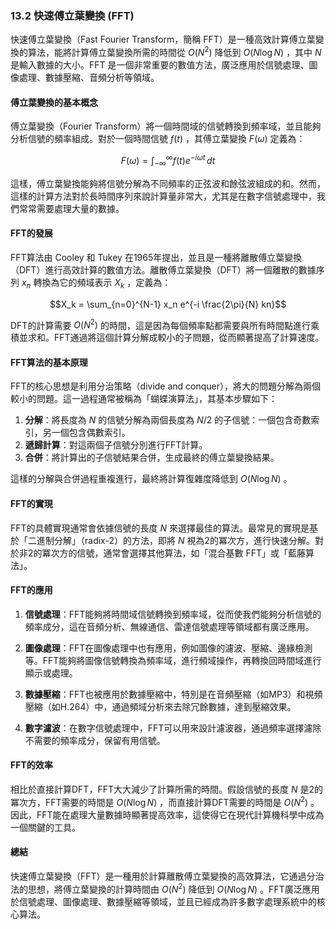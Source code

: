 ### **13.2 快速傅立葉變換 (FFT)**

快速傅立葉變換（Fast Fourier Transform，簡稱 FFT）是一種高效計算傅立葉變換的算法，能將計算傅立葉變換所需的時間從  $`O(N^2)`$  降低到  $`O(N \log N)`$ ，其中  $`N`$  是輸入數據的大小。FFT 是一個非常重要的數值方法，廣泛應用於信號處理、圖像處理、數據壓縮、音頻分析等領域。

#### **傅立葉變換的基本概念**

傅立葉變換（Fourier Transform）將一個時間域的信號轉換到頻率域，並且能夠分析信號的頻率組成。對於一個時間信號  $`f(t)`$ ，其傅立葉變換  $`F(\omega)`$  定義為：


```math
F(\omega) = \int_{-\infty}^{\infty} f(t) e^{-i \omega t} \, dt
```


這樣，傅立葉變換能夠將信號分解為不同頻率的正弦波和餘弦波組成的和。然而，這樣的計算方法對於長時間序列來說計算量非常大，尤其是在數字信號處理中，我們常常需要處理大量的數據。

#### **FFT的發展**

FFT算法由 Cooley 和 Tukey 在1965年提出，並且是一種將離散傅立葉變換（DFT）進行高效計算的數值方法。離散傅立葉變換（DFT）將一個離散的數據序列  $`x_n`$  轉換為它的頻域表示  $`X_k`$ ，定義為：


```math
X_k = \sum_{n=0}^{N-1} x_n e^{-i \frac{2\pi}{N} kn}
```


DFT的計算需要  $`O(N^2)`$  的時間，這是因為每個頻率點都需要與所有時間點進行乘積並求和。FFT通過將這個計算分解成較小的子問題，從而顯著提高了計算速度。

#### **FFT算法的基本原理**

FFT的核心思想是利用分治策略（divide and conquer），將大的問題分解為兩個較小的問題。這一過程通常被稱為「蝴蝶演算法」，其基本步驟如下：

1. **分解**：將長度為  $`N`$  的信號分解為兩個長度為  $`N/2`$  的子信號：一個包含奇數索引，另一個包含偶數索引。
2. **遞歸計算**：對這兩個子信號分別進行FFT計算。
3. **合併**：將計算出的子信號結果合併，生成最終的傅立葉變換結果。

這樣的分解與合併過程重複進行，最終將計算復雜度降低到  $`O(N \log N)`$ 。

#### **FFT的實現**

FFT的具體實現通常會依據信號的長度  $`N`$  來選擇最佳的算法。最常見的實現是基於「二進制分解」（radix-2）的方法，即將  $`N`$  視為2的冪次方，進行快速分解。對於非2的冪次方的信號，通常會選擇其他算法，如「混合基數 FFT」或「藍藤算法」。

#### **FFT的應用**

1. **信號處理**：FFT能夠將時間域信號轉換到頻率域，從而使我們能夠分析信號的頻率成分，這在音頻分析、無線通信、雷達信號處理等領域都有廣泛應用。
   
2. **圖像處理**：FFT在圖像處理中也有應用，例如圖像的濾波、壓縮、邊緣檢測等。FFT能夠將圖像信號轉換為頻率域，進行頻域操作，再轉換回時間域進行顯示或處理。

3. **數據壓縮**：FFT也被應用於數據壓縮中，特別是在音頻壓縮（如MP3）和視頻壓縮（如H.264）中，通過頻域分析來去除冗餘數據，達到壓縮效果。

4. **數字濾波**：在數字信號處理中，FFT可以用來設計濾波器，通過頻率選擇濾除不需要的頻率成分，保留有用信號。

#### **FFT的效率**

相比於直接計算DFT，FFT大大減少了計算所需的時間。假設信號的長度  $`N`$  是2的冪次方，FFT需要的時間是  $`O(N \log N)`$ ，而直接計算DFT需要的時間是  $`O(N^2)`$ 。因此，FFT能在處理大量數據時顯著提高效率，這使得它在現代計算機科學中成為一個關鍵的工具。

#### **總結**

快速傅立葉變換（FFT）是一種用於計算離散傅立葉變換的高效算法，它通過分治法的思想，將傅立葉變換的計算時間由  $`O(N^2)`$  降低到  $`O(N \log N)`$ 。FFT廣泛應用於信號處理、圖像處理、數據壓縮等領域，並且已經成為許多數字處理系統中的核心算法。